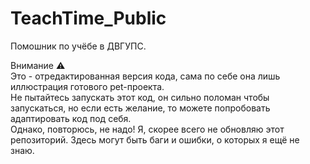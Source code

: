 # TeachTime_Public
Помошник по учёбе в ДВГУПС.

Внимание ⚠  
Это - отредактированная версия кода, сама по себе она лишь иллюстрация готового pet-проекта.  
Не пытайтесь запускать этот код, он сильно поломан чтобы запускаться, но если есть желание, то можете попробовать адаптировать код под себя.  
Однако, повторюсь, не надо! Я, скорее всего не обновляю этот репозиторий. Здесь могут быть баги и ошибки, о которых я ещё не знаю.
